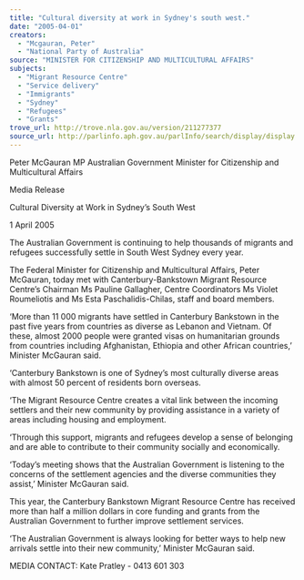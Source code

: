 ```yaml
---
title: "Cultural diversity at work in Sydney's south west."
date: "2005-04-01"
creators:
  - "Mcgauran, Peter"
  - "National Party of Australia"
source: "MINISTER FOR CITIZENSHIP AND MULTICULTURAL AFFAIRS"
subjects:
  - "Migrant Resource Centre"
  - "Service delivery"
  - "Immigrants"
  - "Sydney"
  - "Refugees"
  - "Grants"
trove_url: http://trove.nla.gov.au/version/211277377
source_url: http://parlinfo.aph.gov.au/parlInfo/search/display/display.w3p;query=Id%3A%22media/pressrel/5QPF6%22
---
```


 

 Peter McGauran MP Australian Government Minister for Citizenship and  Multicultural Affairs

 

 Media Release 

 Cultural Diversity at Work in Sydney’s South West

 1 April 2005 

 The Australian Government is continuing to help thousands of migrants and refugees successfully settle in South West  Sydney every year. 

 The Federal Minister for Citizenship and Multicultural Affairs, Peter McGauran, today met with Canterbury-Bankstown  Migrant Resource Centre’s Chairman Ms Pauline Gallagher, Centre Coordinators Ms Violet Roumeliotis and Ms Esta  Paschalidis-Chilas, staff and board members.

 ‘More than 11 000 migrants have settled in Canterbury Bankstown in the past five years from countries as diverse as  Lebanon and Vietnam. Of these, almost 2000 people were granted visas on humanitarian grounds from countries including  Afghanistan, Ethiopia and other African countries,’ Minister McGauran said.

 ‘Canterbury Bankstown is one of Sydney’s most culturally diverse areas with almost 50 percent of residents born overseas.

 ‘The Migrant Resource Centre creates a vital link between the incoming settlers and their new community by providing  assistance in a variety of areas including housing and employment. 

 ‘Through this support, migrants and refugees develop a sense of belonging and are able to contribute to their community  socially and economically.

 ‘Today’s meeting shows that the Australian Government is listening to the concerns of the settlement agencies and the  diverse communities they assist,’ Minister McGauran said.

 This year, the Canterbury Bankstown Migrant Resource Centre has received more than half a million dollars in core  funding and grants from the Australian Government to further improve settlement services.

 ‘The Australian Government is always looking for better ways to help new arrivals settle into their new community,’  Minister McGauran said.

 MEDIA CONTACT: Kate Pratley - 0413 601 303

